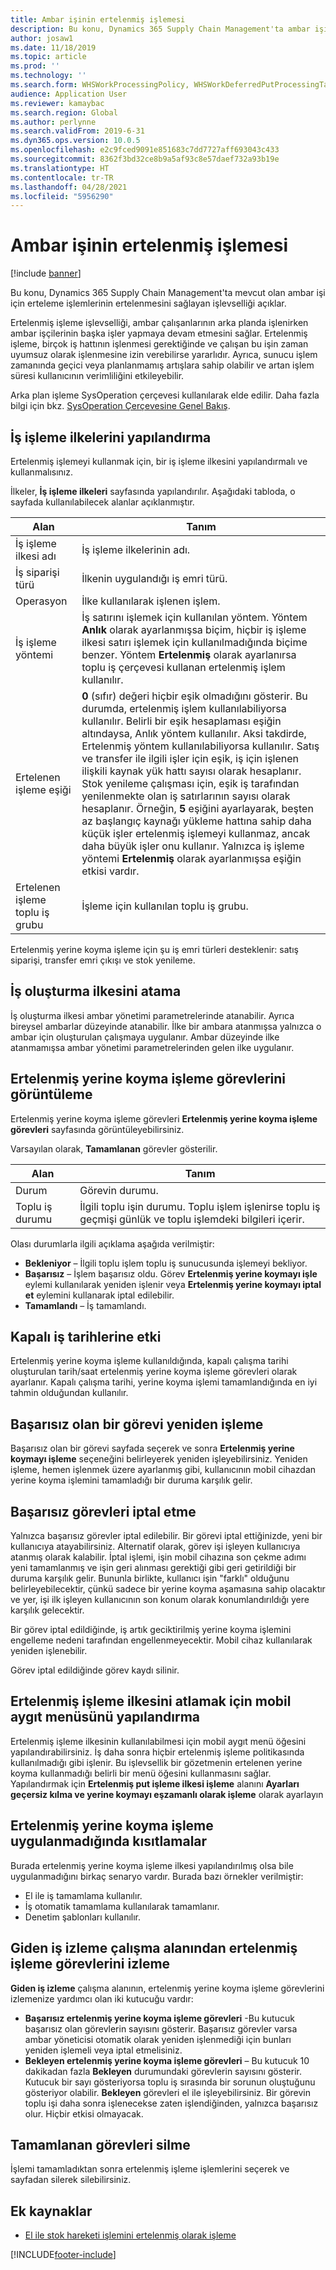 ```yaml
---
title: Ambar işinin ertelenmiş işlemesi
description: Bu konu, Dynamics 365 Supply Chain Management'ta ambar işi koyma işlemlerinin ertelenmiş işlenmesini sağlayan işlevselliği açıklar.
author: josaw1
ms.date: 11/18/2019
ms.topic: article
ms.prod: ''
ms.technology: ''
ms.search.form: WHSWorkProcessingPolicy, WHSWorkDeferredPutProcessingTask
audience: Application User
ms.reviewer: kamaybac
ms.search.region: Global
ms.author: perlynne
ms.search.validFrom: 2019-6-31
ms.dyn365.ops.version: 10.0.5
ms.openlocfilehash: e2c9fced9091e851683c7dd7727aff693043c433
ms.sourcegitcommit: 8362f3bd32ce8b9a5af93c8e57daef732a93b19e
ms.translationtype: HT
ms.contentlocale: tr-TR
ms.lasthandoff: 04/28/2021
ms.locfileid: "5956290"
---
```

# <a name="deferred-processing-of-warehouse-work"></a>Ambar işinin ertelenmiş işlemesi

[!include [banner](../includes/banner.md)]

Bu konu, Dynamics 365 Supply Chain Management'ta mevcut olan ambar işi için erteleme işlemlerinin ertelenmesini sağlayan işlevselliği açıklar.

Ertelenmiş işleme işlevselliği, ambar çalışanlarının arka planda işlenirken ambar işçilerinin başka işler yapmaya devam etmesini sağlar. Ertelenmiş işleme, birçok iş hattının işlenmesi gerektiğinde ve çalışan bu işin zaman uyumsuz olarak işlenmesine izin verebilirse yararlıdır. Ayrıca, sunucu işlem zamanında geçici veya planlanmamış artışlara sahip olabilir ve artan işlem süresi kullanıcının verimliliğini etkileyebilir.

Arka plan işleme SysOperation çerçevesi kullanılarak elde edilir. Daha fazla bilgi için bkz. [SysOperation Çerçevesine Genel Bakış](/dynamicsax-2012/developer/sysoperation-framework-overview).

## <a name="configuring-the-work-processing-policies"></a>İş işleme ilkelerini yapılandırma

Ertelenmiş işlemeyi kullanmak için, bir iş işleme ilkesini yapılandırmalı ve kullanmalısınız.

İlkeler, **İş işleme ilkeleri** sayfasında yapılandırılır. Aşağıdaki tabloda, o sayfada kullanılabilecek alanlar açıklanmıştır.

| Alan                           | Tanım |
|---------------------------------|-------------|
| İş işleme ilkesi adı     | İş işleme ilkelerinin adı. |
| İş siparişi türü                 | İlkenin uygulandığı iş emri türü. |
| Operasyon                       | İlke kullanılarak işlenen işlem. |
| İş işleme yöntemi          | İş satırını işlemek için kullanılan yöntem. Yöntem **Anlık** olarak ayarlanmışsa biçim, hiçbir iş işleme ilkesi satırı işlemek için kullanılmadığında biçime benzer. Yöntem **Ertelenmiş** olarak ayarlanırsa toplu iş çerçevesi kullanan ertelenmiş işlem kullanılır. |
| Ertelenen işleme eşiği   | **0** (sıfır) değeri hiçbir eşik olmadığını gösterir. Bu durumda, ertelenmiş işlem kullanılabiliyorsa kullanılır. Belirli bir eşik hesaplaması eşiğin altındaysa, Anlık yöntem kullanılır. Aksi takdirde, Ertelenmiş yöntem kullanılabiliyorsa kullanılır. Satış ve transfer ile ilgili işler için eşik, iş için işlenen ilişkili kaynak yük hattı sayısı olarak hesaplanır. Stok yenileme çalışması için, eşik iş tarafından yenilenmekte olan iş satırlarının sayısı olarak hesaplanır. Örneğin, **5** eşiğini ayarlayarak, beşten az başlangıç kaynağı yükleme hattına sahip daha küçük işler ertelenmiş işlemeyi kullanmaz, ancak daha büyük işler onu kullanır. Yalnızca iş işleme yöntemi **Ertelenmiş** olarak ayarlanmışsa eşiğin etkisi vardır. |
| Ertelenen işleme toplu iş grubu |İşleme için kullanılan toplu iş grubu. |

Ertelenmiş yerine koyma işleme için şu iş emri türleri desteklenir: satış siparişi, transfer emri çıkışı ve stok yenileme.

## <a name="assigning-the-work-creation-policy"></a>İş oluşturma ilkesini atama

İş oluşturma ilkesi ambar yönetimi parametrelerinde atanabilir. Ayrıca bireysel ambarlar düzeyinde atanabilir. İlke bir ambara atanmışsa yalnızca o ambar için oluşturulan çalışmaya uygulanır. Ambar düzeyinde ilke atanmamışsa ambar yönetimi parametrelerinden gelen ilke uygulanır.

## <a name="viewing-the-deferred-put-processing-tasks"></a>Ertelenmiş yerine koyma işleme görevlerini görüntüleme

Ertelenmiş yerine koyma işleme görevleri **Ertelenmiş yerine koyma işleme görevleri** sayfasında görüntüleyebilirsiniz.

Varsayılan olarak, **Tamamlanan** görevler gösterilir.

| Alan            | Tanım |
|------------------|-------------|
| Durum           | Görevin durumu. |
| Toplu iş durumu | İlgili toplu işin durumu. Toplu işlem işlenirse toplu iş geçmişi günlük ve toplu işlemdeki bilgileri içerir. |

Olası durumlarla ilgili açıklama aşağıda verilmiştir:

- **Bekleniyor** – İlgili toplu işlem toplu iş sunucusunda işlemeyi bekliyor.
- **Başarısız** – İşlem başarısız oldu. Görev **Ertelenmiş yerine koymayı işle** eylemi kullanılarak yeniden işlenir veya **Ertelenmiş yerine koymayı iptal et** eylemini kullanarak iptal edilebilir.
- **Tamamlandı** – İş tamamlandı.

## <a name="impact-on-closed-work-dates"></a>Kapalı iş tarihlerine etki

Ertelenmiş yerine koyma işleme kullanıldığında, kapalı çalışma tarihi oluşturulan tarih/saat ertelenmiş yerine koyma işleme görevleri olarak ayarlanır. Kapalı çalışma tarihi, yerine koyma işlemi tamamlandığında en iyi tahmin olduğundan kullanılır.

## <a name="reprocessing-a-failed-task"></a>Başarısız olan bir görevi yeniden işleme

Başarısız olan bir görevi sayfada seçerek ve sonra **Ertelenmiş yerine koymayı işleme** seçeneğini belirleyerek yeniden işleyebilirsiniz. Yeniden işleme, hemen işlenmek üzere ayarlanmış gibi, kullanıcının mobil cihazdan yerine koyma işlemini tamamladığı bir duruma karşılık gelir.

## <a name="canceling-failed-tasks"></a>Başarısız görevleri iptal etme

Yalnızca başarısız görevler iptal edilebilir. Bir görevi iptal ettiğinizde, yeni bir kullanıcıya atayabilirsiniz. Alternatif olarak, görev işi işleyen kullanıcıya atanmış olarak kalabilir. İptal işlemi, işin mobil cihazına son çekme adımı yeni tamamlanmış ve işin geri alınması gerektiği gibi geri getirildiği bir duruma karşılık gelir. Bununla birlikte, kullanıcı işin "farklı" olduğunu belirleyebilecektir, çünkü sadece bir yerine koyma aşamasına sahip olacaktır ve yer, işi ilk işleyen kullanıcının son konum olarak konumlandırıldığı yere karşılık gelecektir.

Bir görev iptal edildiğinde, iş artık geciktirilmiş yerine koyma işlemini engelleme nedeni tarafından engellenmeyecektir. Mobil cihaz kullanılarak yeniden işlenebilir.

Görev iptal edildiğinde görev kaydı silinir.

## <a name="configuring-the-mobile-device-menu-to-skip-the-deferred-processing-policy"></a>Ertelenmiş işleme ilkesini atlamak için mobil aygıt menüsünü yapılandırma

Ertelenmiş işleme ilkesinin kullanılabilmesi için mobil aygıt menü öğesini yapılandırabilirsiniz. İş daha sonra hiçbir ertelenmiş işleme politikasında kullanılmadığı gibi işlenir. Bu işlevsellik bir gözetmenin ertelenen yerine koyma kullanmadığı belirli bir menü öğesini kullanmasını sağlar. Yapılandırmak için **Ertelenmiş put işleme ilkesi işleme** alanını **Ayarları geçersiz kılma ve yerine koymayı eşzamanlı olarak işleme** olarak ayarlayın 

## <a name="restrictions-when-the-deferred-put-processing-isnt-applied"></a>Ertelenmiş yerine koyma işleme uygulanmadığında kısıtlamalar

Burada ertelenmiş yerine koyma işleme ilkesi yapılandırılmış olsa bile uygulanmadığını birkaç senaryo vardır. Burada bazı örnekler verilmiştir:

- El ile iş tamamlama kullanılır.
- İş otomatik tamamlama kullanılarak tamamlanır.
- Denetim şablonları kullanılır.


## <a name="monitoring-the-deferred-processing-tasks-from-the-outbound-work-monitoring-workspace"></a>Giden iş izleme çalışma alanından ertelenmiş işleme görevlerini izleme

**Giden iş izleme** çalışma alanının, ertelenmiş yerine koyma işleme görevlerini izlemenize yardımcı olan iki kutucuğu vardır:

- **Başarısız ertelenmiş yerine koyma işleme görevleri** -Bu kutucuk başarısız olan görevlerin sayısını gösterir. Başarısız görevler varsa ambar yöneticisi otomatik olarak yeniden işlenmediği için bunları yeniden işlemeli veya iptal etmelisiniz.
- **Bekleyen ertelenmiş yerine koyma işleme görevleri** – Bu kutucuk 10 dakikadan fazla **Bekleyen** durumundaki görevlerin sayısını gösterir. Kutucuk bir sayı gösteriyorsa toplu iş sırasında bir sorunun oluştuğunu gösteriyor olabilir. **Bekleyen** görevleri el ile işleyebilirsiniz. Bir görevin toplu işi daha sonra işlenecekse zaten işlendiğinden, yalnızca başarısız olur. Hiçbir etkisi olmayacak.

## <a name="deleting-completed-tasks"></a>Tamamlanan görevleri silme

İşlemi tamamladıktan sonra ertelenmiş işleme işlemlerini seçerek ve sayfadan silerek silebilirsiniz.

## <a name="additional-resources"></a>Ek kaynaklar

- [El ile stok hareketi işlemini ertelenmiş olarak işleme](deferred-processing-manual-inventory-movement.md)

[!INCLUDE[footer-include](../../includes/footer-banner.md)]